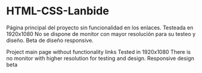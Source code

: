 # HTML-CSS-Lanbide
Página principal del proyecto sin funcionalidad en los enlaces.
Testeada en 1920x1080
No se dispone de monitor con mayor resolución para su testeo y diseño.
Beta de diseño responsive.

Project main page without functionality links
Tested in 1920x1080
There is no monitor with higher resolution for testing and design.
Responsive design beta
